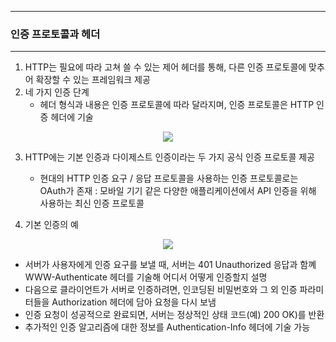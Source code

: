 -----
### 인증 프로토콜과 헤더
-----
1. HTTP는 필요에 따라 고쳐 쓸 수 있는 제어 헤더를 통해, 다른 인증 프로토콜에 맞추어 확장할 수 있는 프레임워크 제공
2. 네 가지 인증 단계
   - 헤더 형식과 내용은 인증 프로토콜에 따라 달라지며, 인증 프로토콜은 HTTP 인증 헤더에 기술
<div align="center">
<img src="https://github.com/user-attachments/assets/4951f190-e7e0-40ed-bfd7-81e8b3d65a44">
</div>

3. HTTP에는 기본 인증과 다이제스트 인증이라는 두 가지 공식 인증 프로토콜 제공
   - 현대의 HTTP 인증 요구 / 응답 프로토콜을 사용하는 인증 프로토콜로는 OAuth가 존재 : 모바일 기기 같은 다양한 애플리케이션에서 API 인증을 위해 사용하는 최신 인증 프로토콜

4. 기본 인증의 예
<div align="center">
<img src="https://github.com/user-attachments/assets/60e4ca76-515b-46ed-a066-23eb0c6e658b">
</div>

   - 서버가 사용자에게 인증 요구를 보낼 때, 서버는 401 Unauthorized 응답과 함꼐 WWW-Authenticate 헤더를 기술해 어디서 어떻게 인증할지 설명
   - 다음으로 클라이언트가 서버로 인증하려면, 인코딩된 비밀번호와 그 외 인증 파라미터들을 Authorization 헤더에 담아 요청을 다시 보냄
   - 인증 요청이 성공적으로 완료되면, 서버는 정상적인 상태 코드(예) 200 OK)를 반환
   - 추가적인 인증 알고리즘에 대한 정보를 Authentication-Info 헤더에 기술 가능
